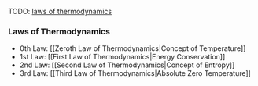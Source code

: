 TODO: [laws of thermodynamics](https://en.wikipedia.org/wiki/Laws_of_thermodynamics "Laws of thermodynamics")
### Laws of Thermodynamics
 - 0th Law: [[Zeroth Law of Thermodynamics|Concept of Temperature]]
 - 1st Law: [[First Law of Thermodynamics|Energy Conservation]]
 - 2nd Law: [[Second Law of Thermodynamics|Concept of Entropy]]
 - 3rd Law: [[Third Law of Thermodynamics|Absolute Zero Temperature]]

